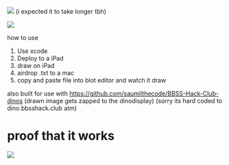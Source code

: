 ![](https://waka.hackclub.com/api/badge/U078K08NN2Y/interval:any/project:iblot) (i expected it to take longer tbh)

![](https://github-readme-stats.hackclub.dev/api/wakatime?username=48&api_domain=hackatime.hackclub.com&project=iblot&range=all_time&theme=darcula&custom_title=iBlot+Stats&layout=compact&cache_seconds=0&langs_count=5)

how to use
1. Use xcode
2. Deploy to a iPad
3. draw on iPad
4. airdrop .txt to a mac
5. copy and paste file into blot editor and watch it draw


also built for use with https://github.com/saumilthecode/BBSS-Hack-Club-dinos (drawn image gets zapped to the dinodisplay) (sorry its hard coded to dino.bbsshack.club atm)

# proof that it works
![](https://github.com/saumilthecode/iblot/blob/main/IMG_2231.png?raw=true)
